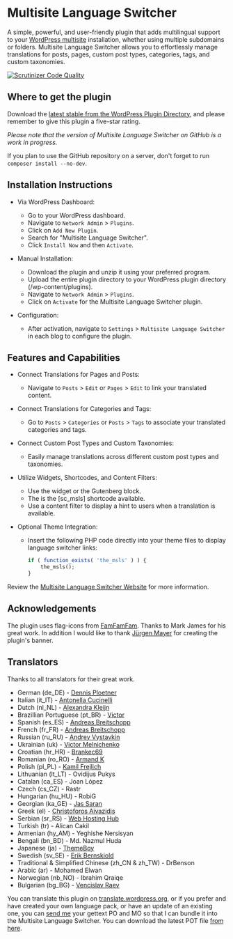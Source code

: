 # Multisite Language Switcher

A simple, powerful, and user-friendly plugin that adds multilingual support to your [WordPress multisite](https://wordpress.org/documentation/article/create-a-network/) installation, whether using multiple subdomains or folders. Multisite Language Switcher allows you to effortlessly manage translations for posts, pages, custom post types, categories, tags, and custom taxonomies.

[![Scrutinizer Code Quality](https://scrutinizer-ci.com/g/lloc/Multisite-Language-Switcher/badges/quality-score.png?s=a2e5dbac2690bbd427f2d48b84473482e7e24fdb)](https://scrutinizer-ci.com/g/lloc/Multisite-Language-Switcher/)

## Where to get the plugin

Download the [latest stable from the WordPress Plugin Directory](http://downloads.wordpress.org/plugin/multisite-language-switcher.zip), and please remember to give this plugin a five-star rating.

_Please note that the version of Multisite Language Switcher on GitHub is a work in progress._

If you plan to use the GitHub repository on a server, don't forget to run `composer install --no-dev`.

## Installation Instructions

*  Via WordPress Dashboard:
    *  Go to your WordPress dashboard.
    *  Navigate to `Network Admin` > `Plugins`.
    *  Click on `Add New Plugin`.
    *  Search for "Multisite Language Switcher".
    *  Click `Install Now` and then `Activate`.

* Manual Installation:
    *  Download the plugin and unzip it using your preferred program.
    *  Upload the entire plugin directory to your WordPress plugin directory (/wp-content/plugins).
    *  Navigate to `Network Admin` > `Plugins`.
    *  Click on `Activate` for the Multisite Language Switcher plugin.

*  Configuration:
    *  After activation, navigate to `Settings` > `Multisite Language Switcher` in each blog to configure the plugin.

## Features and Capabilities

*  Connect Translations for Pages and Posts:
    *  Navigate to `Posts` > `Edit` or `Pages` > `Edit` to link your translated content.

*  Connect Translations for Categories and Tags:
    *  Go to `Posts` > `Categories` or `Posts` > `Tags` to associate your translated categories and tags.

*  Connect Custom Post Types and Custom Taxonomies:
    *  Easily manage translations across different custom post types and taxonomies.

*  Utilize Widgets, Shortcodes, and Content Filters:
    *  Use the widget or the Gutenberg block.
    *  The is the [sc_msls] shortcode available.
    *  Use a content filter to display a hint to users when a translation is available.

*  Optional Theme Integration:
    *  Insert the following PHP code directly into your theme files to display language switcher links:
        ```php
        if ( function_exists( 'the_msls' ) ) {
            the_msls();
        }
        ```
Review the [Multisite Language Switcher Website](http://msls.co/) for more information.

## Acknowledgements

The plugin uses flag-icons from [FamFamFam](http://famfamfam.com).
Thanks to Mark James for his great work. In addition I would like to
thank [Jürgen Mayer](https://creativpin.com) for creating the plugin's
banner.

## Translators

Thanks to all translators for their great work.

*  German (de_DE) - [Dennis Ploetner](http://lloc.de/) 
*  Italian (it_IT) - [Antonella Cucinelli](http://www.freely.de/)
*  Dutch (nl_NL) - [Alexandra Kleijn](http://www.buurtaal.de/) 
*  Brazillian Portuguese (pt_BR) - [Victor](http://www.coolweb.com.br/)
*  Spanish (es_ES) - [Andreas Breitschopp](http://www.ab-weblog.com/en/) 
*  French (fr_FR) - [Andreas Breitschopp](http://www.ab-tools.com/en/)
*  Russian (ru_RU) - [Andrey Vystavkin](http://j4vk.com/)
*  Ukrainian (uk) - [Victor Melnichenko](http://worm.org.ua/)
*  Croatian (hr_HR) - [Brankec69](https://github.com/Brankec69)
*  Romanian (ro_RO) - [Armand K](http://caveatlector.eu/)
*  Polish (pl_PL) - [Kamil Frejlich](http://www.mojito-networks.com/)
*  Lithuanian (lt_LT) - Ovidijus Pukys
*  Catalan (ca_ES) - Joan López
*  Czech (cs_CZ) - Rastr
*  Hungarian (hu_HU) - RobiG
*  Georgian (ka_GE) - [Jas Saran](http://www.gwebpro.com/)
*  Greek (el) - [Christoforos Aivazidis](http://www.aivazidis.org/)
*  Serbian (sr_RS) - [Web Hosting Hub](http://www.webhostinghub.com/)
*  Turkish (tr) - Alican Cakil
*  Armenian (hy_AM) - Yeghishe Nersisyan
*  Bengali (bn_BD) - Md. Nazmul Huda
*  Japanese (ja) - [ThemeBoy](http://themeboy.com/)
*  Swedish (sv_SE) - [Erik Bernskiold](http://www.bernskioldmedia.com/)
*  Traditional & Simplified Chinese (zh_CN & zh_TW) - DrBenson
*  Arabic (ar) - Mohamed Elwan
*  Norwegian (nb_NO) - Ibrahim Qraiqe
*  Bulgarian (bg_BG) - [Vencislav Raev](http://www.catblue.net/)

You can translate this plugin on [translate.wordpress.org](https://translate.wordpress.org/projects/wp-plugins/multisite-language-switcher/), or if you prefer and have created your own language pack, or have an update of an 
existing one, you can [send me](mailto:re@lloc.de) your gettext PO 
and MO so that I can bundle it into the Multisite Language Switcher. 
You can download the latest POT file
[from here](https://github.com/lloc/Multisite-Language-Switcher/blob/master/languages/default.pot).
